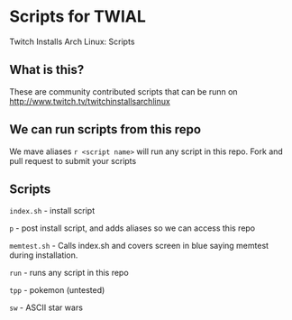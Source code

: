 # Scripts for TWIAL 
Twitch Installs Arch Linux: Scripts

## What is this?
These are community contributed scripts that can be runn on http://www.twitch.tv/twitchinstallsarchlinux

## We can run scripts from this repo
We mave aliases `r <script name>` will run any script in this repo. Fork and pull request to submit your scripts

## Scripts

`index.sh` - install script

`p` - post install script, and adds aliases so we can access this repo

`memtest.sh` - Calls index.sh and covers screen in blue saying memtest during installation.

`run` - runs any script in this repo

`tpp` - pokemon (untested)

`sw` - ASCII star wars
